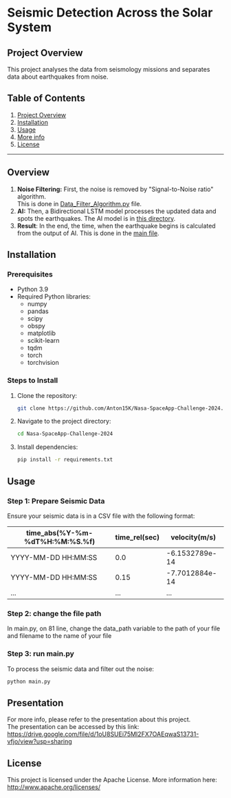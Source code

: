 # **Seismic Detection Across the Solar System**

## **Project Overview**

This project analyses the data from seismology missions and separates data about earthquakes from noise.

## **Table of Contents**

1. [Project Overview](#project-overview)
2. [Installation](#installation)
3. [Usage](#usage)
4. [More info](#presentation)
5. [License](#license)

---

## **Overview**

1. **Noise Filtering:** First, the noise is removed by "Signal-to-Noise ratio" algorithm.  
This is done in [Data_Filter_Algorithm.py](Data_Filter_Algorithm.py) file.
2. **AI:** Then, a Bidirectional LSTM model processes the updated data and spots the earthquakes.
The AI model is in [this directory](gangsta_car).
3. **Result**: In the end, the time, when the earthquake begins is calculated from the output of AI.
This is done in the [main file](main.py).
## **Installation**

### **Prerequisites**

- Python 3.9
- Required Python libraries:
  - numpy
  - pandas
  - scipy
  - obspy
  - matplotlib
  - scikit-learn
  - tqdm
  - torch
  - torchvision

### **Steps to Install**

1. Clone the repository:
    ```bash
    git clone https://github.com/Anton15K/Nasa-SpaceApp-Challenge-2024.git
    ```

2. Navigate to the project directory:
    ```bash
    cd Nasa-SpaceApp-Challenge-2024
    ```

3. Install dependencies:
    ```bash
    pip install -r requirements.txt
    ```

## **Usage**

### **Step 1: Prepare Seismic Data**

Ensure your seismic data is in a CSV file with the following format:

| time_abs(%Y-%m-%dT%H:%M:%S.%f) | time_rel(sec) | velocity(m/s)  |
|--------------------------------|---------------|----------------|
| YYYY-MM-DD HH:MM:SS            | 0.0           | -6.1532789e-14 |
| YYYY-MM-DD HH:MM:SS            | 0.15          | -7.7012884e-14 |
| ...                            | ...           | ...            |

### **Step 2: change the file path**
In main.py, on 81 line, change the data_path variable to the path of your file and filename to the name of your file

### **Step 3: run main.py** 
To process the seismic data and filter out the noise:

```bash
python main.py
```

## **Presentation**
For more info, please refer to the presentation about this project.  
The presentation can be accessed by this link:
https://drive.google.com/file/d/1oU8SUEi75MI2FX7OAEqwaS13731-vfjo/view?usp=sharing

## **License**
This project is licensed under the Apache License. More information here: http://www.apache.org/licenses/

